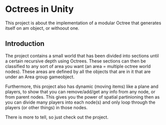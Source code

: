# Octrees in Unity

This project is about the implementation of a modular Octree that generates itself on am object, or withoout one.

## Introduction

The project contains a small world that has been divided into sections until a certain recursive depth using Octrees.
These sections can then be classified to any sort of area you want (an area = multiple octree world nodes).
These areas are defined by all the objects that are in it that are under an Area group gameobject.

Furthermore, this project also has dynamic (moving items) like a plane and players, to show that you can remove/add/get any info from any node, or from parent nodes.
This gives you the power of spatial partinioning then as you can divide many players into each node(s) and only loop through the players (or other things) in those nodes.

There is more to tell, so just check out the project.